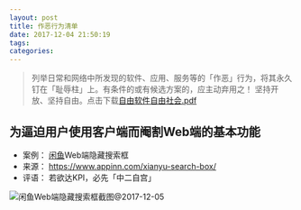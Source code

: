 ```yaml
---
layout: post
title: 作恶行为清单
date: 2017-12-04 21:50:19
tags:
categories:
---
```


> 列举日常和网络中所发现的软件、应用、服务等的「作恶」行为，将其永久钉在「耻辱柱」上。有条件的或有候选方案的，应主动弃用之！
> 坚持开放、坚持自由。点击下载[自由软件自由社会.pdf](http://mirror.lihnidos.org/GNU/savannah/blug/fsfs-zh/fsfs-zh.pdf)

## 为逼迫用户使用客户端而阉割Web端的基本功能

- 案例： [闲鱼](https://2.taobao.com/)Web端隐藏搜索框
- 来源： https://www.appinn.com/xianyu-search-box/
- 评语： 若欲达KPI，必先「中二自宫」

![闲鱼Web端隐藏搜索框截图@2017-12-05](/assets/images/the-evil-behaviors/xianyu-hide-itself-search-form-of-web-client.png)

